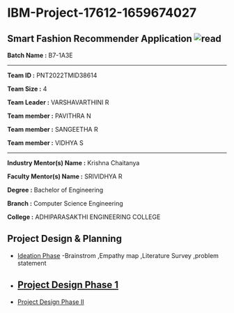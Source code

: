 # IBM-Project-17612-1659674027
Smart Fashion Recommender Application
![read](https://user-images.githubusercontent.com/113233775/201615055-47dd0140-3875-40e6-a405-d67671904a35.gif)
---
**Batch Name :** B7-1A3E

---

**Team ID :** PNT2022TMID38614

**Team Size :** 4

**Team Leader :** VARSHAVARTHINI R

**Team member :** PAVITHRA N

**Team member :** SANGEETHA R

**Team member :** VIDHYA S

---
**Industry Mentor(s) Name :** Krishna Chaitanya

**Faculty Mentor(s) Name :** SRIVIDHYA R

**Degree	:**	
Bachelor of Engineering

**Branch	:**	
Computer Science Engineering

**College	:**	ADHIPARASAKTHI ENGINEERING COLLEGE

## Project Design & Planning
- [Ideation Phase](https://github.com/IBM-EPBL/IBM-Project-17612-1659674027/tree/main/Project%20Design%20%26%20Planning/Ideation%20Phase)
  -Brainstrom
  ,Empathy map
  ,Literature Survey
  ,problem statement
- [Project Design Phase 1](https://github.com/IBM-EPBL/IBM-Project-17612-1659674027/tree/main/Project%20Design%20%26%20Planning/Project%20Design%20Phase%201)
  -
- [Project Design Phase II](https://github.com/IBM-EPBL/IBM-Project-17612-1659674027/tree/main/Project%20Development%20Phase)

